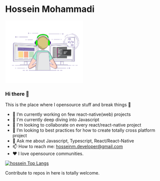 # Hossein Mohammadi
<img src="https://github.com/heydarideveloper/heydarideveloper/raw/master/heydarideveloper-mohammad%20heydari.gif" alt="Coder GIF" width="250" height="200"/>

### Hi there 👋
This is the place where I opensource stuff and break things :rofl:

- 🔭 I’m currently working on few react-native(web) projects
- 🌱 I'm currently deep diving into Javascript
- 👯 I'm looking to collaborate on every react/react-native project
- 🤔 I’m looking to best practices for how to create totally cross platform project
- 💬 Ask me about Javascript, Typescript, React/React-Native
- 📫 How to reach me: hosseinm.developer@gmail.com
- ❤️ I love opensource communities.

[![hossein Top Langs](https://github-readme-stats.vercel.app/api/top-langs/?username=heydarideveloper&layout=compact&theme=algolia)](https://bit.ly/2DRJEXJ)

Contribute to repos in here is totally welcome.
